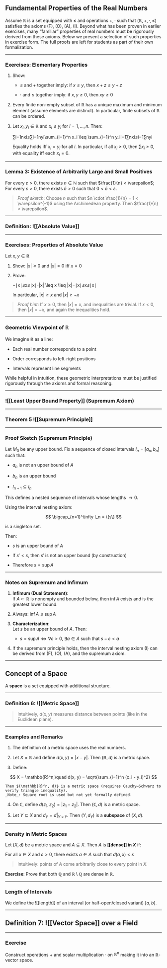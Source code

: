 ## Fundamental Properties of the Real Numbers

Assume $\mathbb{R}$ is a set equipped with $\leq$ and operations $+, \cdot$ such that $(\mathbb{R}, +, \cdot, \leq)$ satisfies the axioms (F), (O), (A), (I). Beyond what has been proven in earlier exercises, many “familiar” properties of real numbers must be rigorously derived from these axioms. Below we present a selection of such properties in exercise form. The full proofs are left for students as part of their own formalization.

---

### Exercises: Elementary Properties

1. Show:
    
    - $\leq$ and $+$ together imply: if $x \leq y$, then $x + z \leq y + z$
        
    - $\cdot$ and $\leq$ together imply: if $x, y \geq 0$, then $xy \geq 0$
        
2. Every finite non-empty subset of $\mathbb{R}$ has a unique maximum and minimum element (assume elements are distinct). In particular, finite subsets of $\mathbb{R}$ can be ordered.
    
3. Let $x_i, y_i \in \mathbb{R}$ and $x_i \leq y_i$ for $i = 1, \dots, n$. Then:
    
    ∑i=1nxi≤∑i=1nyi\sum_{i=1}^n x_i \leq \sum_{i=1}^n y_ii=1∑n​xi​≤i=1∑n​yi​
    
    Equality holds iff $x_i = y_i$ for all $i$. In particular, if all $x_i \geq 0$, then $\sum x_i \geq 0$, with equality iff each $x_i = 0$.
    

---

### Lemma 3: Existence of Arbitrarily Large and Small Positives

For every $\varepsilon > 0$, there exists $n \in \mathbb{N}$ such that $\frac{1}{n} < \varepsilon$;  
For every $\varepsilon > 0$, there exists $\delta > 0$ such that $0 < \delta < \varepsilon$.

> _Proof sketch_: Choose $n$ such that $n \cdot \frac{1}{n} = 1 < \varepsilon^{-1}$ using the Archimedean property. Then $\frac{1}{n} < \varepsilon$.

---

### Definition: ![[Absolute Value]]
---
### Exercises: Properties of Absolute Value

Let $x, y \in \mathbb{R}$

1. Show: $|x| \geq 0$ and $|x| = 0$ iff $x = 0$
    
2. Prove:
    
    −∣x∣≤x≤∣x∣-|x| \leq x \leq |x|−∣x∣≤x≤∣x∣
    
    In particular, $|x| \geq x$ and $|x| \geq -x$
    

> _Proof hint_: If $x \geq 0$, then $|x| = x$, and inequalities are trivial. If $x < 0$, then $|x| = -x$, and again the inequalities hold.

---

### Geometric Viewpoint of $\mathbb{R}$

We imagine $\mathbb{R}$ as a line:

- Each real number corresponds to a point
    
- Order corresponds to left-right positions
    
- Intervals represent line segments
    

While helpful in intuition, these geometric interpretations must be justified rigorously through the axioms and formal reasoning.

---

### ![[Least Upper Bound Property]] (Supremum Axiom)  

---

### Theorem 5 ![[Supremum Principle]]
---

### Proof Sketch (Supremum Principle)

Let $M_0$ be any upper bound. Fix a sequence of closed intervals $I_n = [a_n, b_n]$ such that:

- $a_n$ is not an upper bound of $A$
    
- $b_n$ is an upper bound
    
- $I_{n+1} \subseteq I_n$
    

This defines a nested sequence of intervals whose lengths $\to 0$.

Using the interval nesting axiom:

$$
\bigcap_{n=1}^\infty I_n = \{s\}
$$

is a singleton set.

Then:

- $s$ is an upper bound of $A$
    
- If $s' < s$, then $s'$ is not an upper bound (by construction)
    
- Therefore $s = \sup A$
    

---

### Notes on Supremum and Infimum

1. **Infimum (Dual Statement)**:  
    If $A \subset \mathbb{R}$ is nonempty and bounded below, then $\inf A$ exists and is the greatest lower bound.
    
2. Always: $\inf A \leq \sup A$
    
3. **Characterization**:  
    Let $s$ be an upper bound of $A$. Then:
    
    - $s = \sup A \iff \forall \varepsilon > 0,\ \exists a \in A$ such that $s - \varepsilon < a$
        
4. If the supremum principle holds, then the interval nesting axiom (I) can be derived from (F), (O), (A), and the supremum axiom.
    

---

## Concept of a Space

A **space** is a set equipped with additional structure.

---

### Definition 6: ![[Metric Space]]

> Intuitively, $d(x, y)$ measures distance between points (like in the Euclidean plane).

---

### Examples and Remarks

1. The definition of a metric space uses the real numbers.
    
2. Let $X = \mathbb{R}$ and define $d(x, y) = |x - y|$. Then $(\mathbb{R}, d)$ is a metric space.
    
3. Define:
    
$$
X = \mathbb{R}^n,\quad d(x, y) = \sqrt{\sum_{i=1}^n (x_i - y_i)^2}
$$

    
    Then $(\mathbb{R}^n, d)$ is a metric space (requires Cauchy–Schwarz to verify triangle inequality).  
    _Note_: Square root is used but not yet formally defined.
    
4. On $\mathbb{C}$, define $d(z_1, z_2) = |z_1 - z_2|$. Then $(\mathbb{C}, d)$ is a metric space.
    
5. Let $Y \subseteq X$ and $d_Y = d|_{Y \times Y}$. Then $(Y, d_Y)$ is a **subspace** of $(X, d)$.
    

---

### Density in Metric Spaces

Let $(X, d)$ be a metric space and $A \subseteq X$. Then $A$ is **[[dense]] in $X$** if:

For all $x \in X$ and $\varepsilon > 0$, there exists $a \in A$ such that $d(a, x) < \varepsilon$

> Intuitively: points of $A$ come arbitrarily close to every point in $X$.

**Exercise**: Prove that both $\mathbb{Q}$ and $\mathbb{R} \setminus \mathbb{Q}$ are dense in $\mathbb{R}$.

---

### Length of Intervals

We define the ![[length]] of an interval (or half-open/closed variant) $[a, b]$.

---

## Definition 7: ![[Vector Space]] over a Field


---

### Exercise

Construct operations $+$ and scalar multiplication $\cdot$ on $\mathbb{R}^n$ making it into an $\mathbb{R}$-vector space.